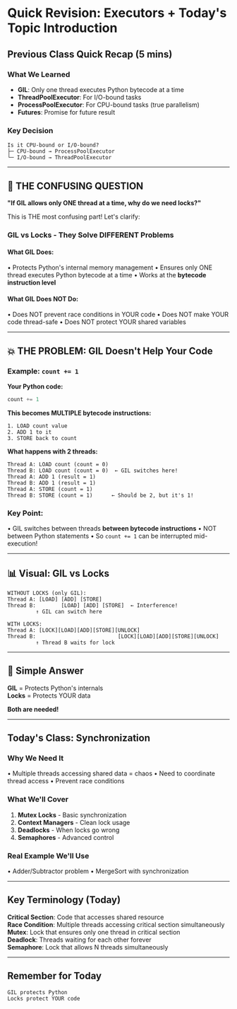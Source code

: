 # Quick Revision: Executors + Today's Topic Introduction

## Previous Class Quick Recap (5 mins)

### What We Learned
- **GIL**: Only one thread executes Python bytecode at a time
- **ThreadPoolExecutor**: For I/O-bound tasks
- **ProcessPoolExecutor**: For CPU-bound tasks (true parallelism)
- **Futures**: Promise for future result

### Key Decision
```
Is it CPU-bound or I/O-bound?
├─ CPU-bound → ProcessPoolExecutor
└─ I/O-bound → ThreadPoolExecutor
```

---

















## 🤔 THE CONFUSING QUESTION

**"If GIL allows only ONE thread at a time, why do we need locks?"**

This is THE most confusing part! Let's clarify:

### GIL vs Locks - They Solve DIFFERENT Problems

#### What GIL Does:
• Protects Python's internal memory management
• Ensures only ONE thread executes Python bytecode at a time
• Works at the **bytecode instruction level**

#### What GIL Does NOT Do:
• Does NOT prevent race conditions in YOUR code
• Does NOT make YOUR code thread-safe
• Does NOT protect YOUR shared variables

---

## 💥 THE PROBLEM: GIL Doesn't Help Your Code

### Example: `count += 1` 

**Your Python code:**
```python
count += 1
```

**This becomes MULTIPLE bytecode instructions:**
```
1. LOAD count value
2. ADD 1 to it
3. STORE back to count
```

**What happens with 2 threads:**
```
Thread A: LOAD count (count = 0)
Thread B: LOAD count (count = 0)  ← GIL switches here!
Thread A: ADD 1 (result = 1)
Thread B: ADD 1 (result = 1)
Thread A: STORE (count = 1)
Thread B: STORE (count = 1)      ← Should be 2, but it's 1!
```

### Key Point:
• GIL switches between threads **between bytecode instructions**
• NOT between Python statements
• So `count += 1` can be interrupted mid-execution!

---

## 📊 Visual: GIL vs Locks

```
WITHOUT LOCKS (only GIL):
Thread A: [LOAD] [ADD] [STORE]
Thread B:        [LOAD] [ADD] [STORE]  ← Interference!
         ↑ GIL can switch here

WITH LOCKS:
Thread A: [LOCK][LOAD][ADD][STORE][UNLOCK]
Thread B:                          [LOCK][LOAD][ADD][STORE][UNLOCK]
         ↑ Thread B waits for lock
```

---

## 🎯 Simple Answer

**GIL** = Protects Python's internals  
**Locks** = Protects YOUR data  

**Both are needed!**

---

## Today's Class: Synchronization

### Why We Need It
• Multiple threads accessing shared data = chaos
• Need to coordinate thread access
• Prevent race conditions

### What We'll Cover
1. **Mutex Locks** - Basic synchronization
2. **Context Managers** - Clean lock usage
3. **Deadlocks** - When locks go wrong
4. **Semaphores** - Advanced control

### Real Example We'll Use
• Adder/Subtractor problem
• MergeSort with synchronization

---

## Key Terminology (Today)

**Critical Section**: Code that accesses shared resource  
**Race Condition**: Multiple threads accessing critical section simultaneously  
**Mutex**: Lock that ensures only one thread in critical section  
**Deadlock**: Threads waiting for each other forever  
**Semaphore**: Lock that allows N threads simultaneously  

---

## Remember for Today

```
GIL protects Python
Locks protect YOUR code
```
